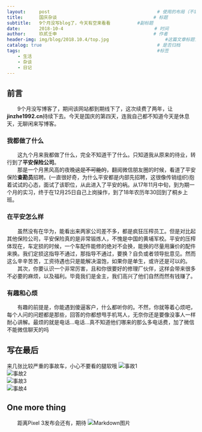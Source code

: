 ```yaml
---
layout:     post   				                        # 使用的布局（不需要改）
title:      国庆杂谈   			            	        # 标题 
subtitle:   9个月没写blog了，今天有空来看看          #副标题
date:       2018-10-4            				       # 时间
author:     玖贰壬申					            	# 作者
header-img: img/blog/2018.10.4/top.jpg 	                   #这篇文章标题背景图片
catalog: true 					                     	# 是否归档
tags:							                     	#标签
    - 生活
    - 杂谈
    - 日记
---
```


## 前言
&emsp;&emsp;9个月没写博客了，期间该网站都到期线下了，这次续费了两年，让**jinzhe1992.cn**持续下去。今天是国庆的第四天，连我自己都不知道今天是休息天，无聊闲来写博客。


### 我都做了什么
&emsp;&emsp;这九个月来我都做了什么，完全不知道干了什么。只知道我从原来的待业，转行到了**平安保险公司**。<br>
&emsp;&emsp;那是一个月黑风高的夜晚~~这是不可能的~~，翻阅微信朋友圈的时候，看道了平安保险**查勘员**招聘。(一直很好奇，为什么平安都是内部先招聘，这很像传销组织)抱着试试的心态，面试了该职位，从此进入了平安的~~坑~~。从17年11月中旬，到为期一个月的实习，终于在12月25日自己上岗操作，到了18年农历年30回到了桐乡上班。


### 在平安怎么样
&emsp;&emsp;虽然没有在华为，能看出来两家公司差不多，都是疯狂压榨员工。但是对比起其他保险公司，平安保险真的是非常锻炼人，不愧是中国的黄埔军校。平安的压榨体现在，车定损的时候，一个车配件能修的绝对不会换，能换的尽量用廉价的配件来换。我们定损这指导不通过，那指导不通过，要换？自负或者领导批意见。然而这么辛辛苦苦，工资待遇也只是能解决温饱，如果你是单生，或许还是可以的。<br>
&emsp;&emsp;其次，你要认识一个非常厉害，且和你很要好的修理厂伙伴，这样会带来很多不必要的麻烦，以及福利。毕竟我们是金主，我们高兴了他们自然而然有钱赚了。


### 有趣和心烦
&emsp;&emsp;有趣的前提是，你能遇到傻逼客户，什么都听你的。不然，你就等着心烦吧，每个人问的问题都是那些，回答的你都想甩手机骂人，无奈你还是要像没事人一样耐心讲解。最烦的就是电话...电话...真不知道他们哪来的那么多电话费，加了微信不能微信聊天的吗


## 写在最后
来几张比较严重的事故车，小心不要看的腿软哦
![事故1](http://oww4kn1d0.bkt.clouddn.com/2018.10.04-1.jpg)<br>
![事故2](http://oww4kn1d0.bkt.clouddn.com/2018.10.04-2.jpg)<br>
![事故3](http://oww4kn1d0.bkt.clouddn.com/2018.10.04-3.jpg)<br>
![事故4](http://oww4kn1d0.bkt.clouddn.com/2018.10.04-4.jpg)<br>

## One more thing
&emsp;&emsp;距离Pixel 3发布会还有，期待
![Markdown图片](http://oww4kn1d0.bkt.clouddn.com/2018.10.04-5.jpg)
